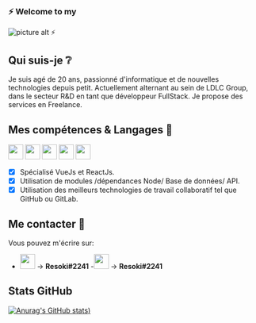 ### ⚡ Welcome to my 
![picture alt](https://softalead.net/wp-content/uploads/2020/01/Download-Github-2020.jpg "Title is optional") ⚡


## Qui suis-je ❔ ##
Je suis agé de 20 ans, passionné d'informatique et de nouvelles technologies depuis petit. 
Actuellement alternant au sein de LDLC Group, dans le secteur R&D en tant que développeur FullStack.
Je propose des services en Freelance.


## Mes compétences & Langages 🚀 ##



<img height="30" src="https://img.shields.io/badge/JavaScript-F7DF1E?style=for-the-badge&logo=javascript&logoColor=black"> <img height="30" src="https://img.shields.io/badge/TypeScript-blue.svg?style=for-the-badge&logo=typescript&logoColor=white"> <img height="30" src="https://img.shields.io/badge/Node.js-339933?style=for-the-badge&logo=nodedotjs&logoColor=white"> <img height="30" src="https://img.shields.io/badge/npm-CB3837?style=for-the-badge&logo=npm&logoColor=white"> <img height="30" src="https://img.shields.io/badge/VSCode-222244.svg?style=for-the-badge&logo=visualstudiocode&logoColor=blue">

- [x] Spécialisé VueJs et ReactJs.
- [x] Utilisation de modules /dépendances Node/ Base de données/ API.
- [x] Utilisation des meilleurs technologies de travail collaboratif tel que GitHub ou GitLab.

## Me contacter 💬 ##
Vous pouvez m'écrire sur:
- <img height="30" src="https://img.shields.io/badge/Discord-7289da.svg?style=for-the-badge&logo=discord&logoColor=white"> → **Resoki#2241**
-<img height="30" src="https://img.shields.io/badge/Mail-7289da.svg?style=for-the-badge&logo=mail&logoColor=white"> → **Resoki#2241**


## Stats GitHub ##
[![Anurag's GitHub stats](https://github-readme-stats.vercel.app/api?username=Resoki&theme=radical))](https://github.com/anuraghazra/github-readme-stats)


<!--
**Resoki/Resoki** is a ✨ _special_ ✨ repository because its `README.md` (this file) appears on your GitHub profile.


Here are some ideas to get you started:

- 🔭 I’m currently working on ...
- 🌱 I’m currently learning ...
- 👯 I’m looking to collaborate on ...
- 🤔 I’m looking for help with ...
- 💬 Ask me about ...
- 📫 How to reach me: ...
- 😄 Pronouns: ...
- ⚡ Fun fact: ...
-->
